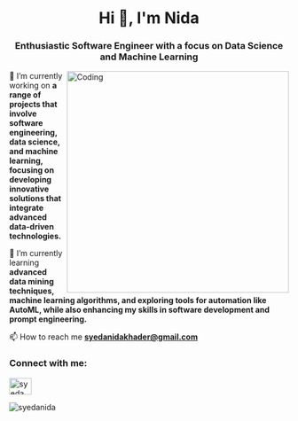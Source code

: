 <h1 align="center">Hi 👋, I'm Nida</h1>

<h3 align="center">Enthusiastic Software Engineer with a focus on Data Science and Machine Learning</h3>

<img align="right" alt="Coding" width="400" src="https://media.istockphoto.com/id/1333284937/vector/muslim-student-girl-with-laptop-studying-young-arab-woman-in-hijab.jpg?s=612x612&w=0&k=20&c=t-CK2Lo9bab2lfstiO2IiMydHGnpzLRIUvxeTGB1eh4=">

🔭 I’m currently working on **a range of projects that involve software engineering, data science, and machine learning, focusing on developing innovative solutions that integrate advanced data-driven technologies.**


🌱 I’m currently learning **advanced data mining techniques, machine learning algorithms, and exploring tools for automation like AutoML, while also enhancing my skills in software development and prompt engineering.**


📫 How to reach me **syedanidakhader@gmail.com**

<h3 align="left">Connect with me:</h3>

<p align="left">

<a href="https://www.linkedin.com/in/syeda-nida-khader-399288209/" target="blank"><img align="center" src="https://user-images.githubusercontent.com/74038190/235294012-0a55e343-37ad-4b0f-924f-c8431d9d2483.gif" alt="syeda nida khader" height="30" width="40" /></a>

</p>

<p><img align="left" src="https://github-readme-stats.vercel.app/api/top-langs?username=syedanida&show_icons=true&locale=en&layout=compact" alt="syedanida" /></p>

